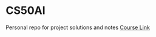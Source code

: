 # CS50AI
Personal repo for project solutions and notes 
[Course Link](https://learning.edx.org/course/course-v1:HarvardX+CS50AI+1T2020/)

